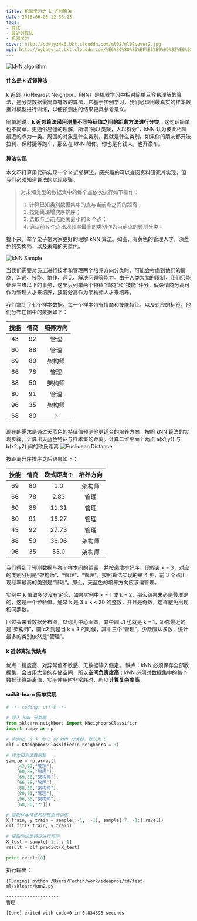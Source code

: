 ```yaml
---
title: 机器学习之 k 近邻算法
date: 2018-06-03 12:36:23
tags:
- 算法
- 最近邻算法
- 机器学习
cover: http://odwjyz4z6.bkt.clouddn.com/ml02/ml02cover2.jpg
mp3: http://oybheyjxt.bkt.clouddn.com/%E6%80%80%E5%BF%B5%E9%9D%92%E6%98%A5.mp3
---
```

![kNN algorithm](http://odwjyz4z6.bkt.clouddn.com/ml02/knnheader.png)

#### 什么是 k 近邻算法
k 近邻（k-Nearest Neighbor，kNN）是机器学习中相对简单且容易理解的算法，是分类数据最简单有效的算法，它基于实例学习，我们必须用最真实的样本数据对模型进行训练，以便预测出的结果更具参考意义。

简单地说，**k 近邻算法采用测量不同特征值之间的距离方法进行分类**。这句话简单也不简单。更通俗易懂的理解，所谓“物以类聚，人以群分”，kNN 认为彼此相隔最近的点为一类。周围的对象是什么类别，我就是什么类别。如果你的朋友都开法拉利、保时捷等跑车，那么在 kNN 眼你，你也是有钱人，也开豪车。

#### 算法实现
本文不打算用代码实现一个 k 近邻算法，感兴趣的可以查阅资料研究其实现，但我们必须知道算法的实现步骤。
> 对未知类型的数据集中的每个点依次执行如下操作：
> 1. 计算已知类别数据集中的点与当前点之间的距离；
> 2. 按距离递增次序排序；
> 3. 选取与当前点距离最小的 k 个点；
> 4. 确认前 k 个点出现频率最高的类别作为当前点的预测分类；

接下来，举个栗子带大家更好的理解 kNN 算法。如图，有黄色的管理人才，深蓝色的架构师，以及未知的天蓝色。

![kNN Sample](http://odwjyz4z6.bkt.clouddn.com/ml02/kNNsample.jpg)

当我们需要对员工进行技术和管理两个培养方向分类时，可能会考虑到他们的情商、沟通、技能、协作、远见、解决问题等能力。由于人类大脑的限制，我们只能处理三维以下的事务，这里只列举两个特征“情商”和“技能”评分，假设情商分高可作为管理人才来培养，技能分高作为架构师人才来培养。

我们拿到了七个样本数据，每一个样本带有情商和技能特征，以及对应的标签，他们分布在图中的数据如下：

| 技能 | 情商 | 培养方向 |
| :---:|:----:|:-------: |
| 43   | 92   |  管理    |
| 60   | 88   |  管理    |
| 69   | 80   |  架构师  |
| 66   | 78   |  管理    |
| 88   | 50   |  架构师  |
| 80   | 91   |  管理    |
| 96   | 35   |  架构师  |
| 68   | 80   |  ？      |


现在的需求是通过天蓝色的特征值预测他更适合的培养方向，按照 kNN 算法的实现步骤，计算出天蓝色特征与样本集的距离。计算二维平面上两点 a(x1,y1) 与 b(x2,y2) 间的欧氏距离
![Euclidean Distance](http://odwjyz4z6.bkt.clouddn.com/ml02/EuclideanDistanceGraphic01.jpg)

按距离升序排序之后结果如下：

| 技能 | 情商 | 欧式距离↑ | 培养方向 |
| :---:|:----:|:----:|:-------: |
| 69   | 80   | 1.0   |  架构师  |
| 66   | 78   | 2.83   |  管理    |
| 60   | 88   | 11.31   |  管理    |
| 80   | 91   | 16.27   |  管理    |
| 43   | 92   | 27.73   |  管理    |
| 88   | 50   | 36.06   |  架构师  |
| 96   | 35   | 53.0   |  架构师  |


我们得到了预测数据与各个样本间的距离，并按递增排好序。现假设 k = 3，对应的类别分别是“架构师”、“管理”、“管理”，按照算法实现的第 4 步，前 3 个点出现频率最高的类别是“管理”。那么，天蓝色的培养方向应该偏管理。

实例中 k 值取多少没有定论，如果实例中 k = 1 或 k = 2，那么结果未必是最准确的，这是一个经验值。通常 k 是 3 ≤ k < 20 的整数，并且是奇数，这样避免出现相同票数。

回过头来看数据分布图，以你为中心画圆，其中圆 c1 也就是 k = 1，距你最近的是“架构师”，圆 c2 则是当 k = 3 的时候，其中三个“管理”，少数服从多数，统计最多的类别依然是“管理”。

#### k 近邻算法优缺点
优点：精度高、对异常值不敏感、无数据输入假定。
缺点：kNN 必须保存全部数据集，会占用大量的存储空间，所以**空间负责度高**；kNN 必须对数据集中的每个数据计算距离值，实际使用时非常耗时，所以**计算复杂度高**。


#### scikit-learn 简单实现
```python
# -*- coding: utf-8 -*-

# 导入 kNN 分类器
from sklearn.neighbors import KNeighborsClassifier
import numpy as np

# 实例化一个 k 为 3 的 kNN 分类器，默认为 5
clf = KNeighborsClassifier(n_neighbors = 3)

# 样本和测试数据集
sample = np.array([
    [43,92,"管理"],
    [60,88,"管理"],
    [69,80,"架构师"],
    [66,78,"管理"],
    [88,50,"架构师"],
    [80,91,"管理"],
    [96,35,"架构师"],
    [68,80,"?"]])

# 提取样本特征和标签进行训练
X_train, y_train = sample[:-1, :-1], sample[:7, -1:].ravel()
clf.fit(X_train, y_train)

# 提取测试集特征进行预测
X_test = sample[-1:, :-1]
result = clf.predict(X_test)

print result[0]
```
执行输出：
```
[Running] python /Users/Fechin/work/ideaproj/td/test-ml/sklearn/knn2.py

--------------------
管理

[Done] exited with code=0 in 0.834598 seconds
```
